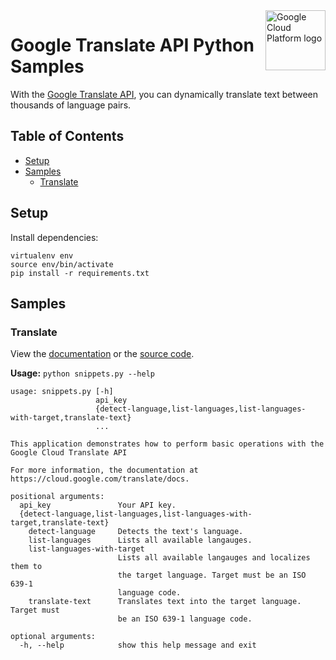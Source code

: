 <img src="https://avatars2.githubusercontent.com/u/2810941?v=3&s=96" alt="Google Cloud Platform logo" title="Google Cloud Platform" align="right" height="96" width="96"/>

# Google Translate API Python Samples

With the [Google Translate API][translate_docs], you can dynamically translate
text between thousands of language pairs.

[translate_docs]: https://cloud.google.com/translate/docs/

## Table of Contents

* [Setup](#setup)
* [Samples](#samples)
  * [Translate](#translate)

## Setup

Install dependencies:

    virtualenv env
    source env/bin/activate
    pip install -r requirements.txt

## Samples

### Translate

View the [documentation][translate_docs] or the [source code][translate_code].

__Usage:__ `python snippets.py --help`

```
usage: snippets.py [-h]
                   api_key
                   {detect-language,list-languages,list-languages-with-target,translate-text}
                   ...

This application demonstrates how to perform basic operations with the
Google Cloud Translate API

For more information, the documentation at
https://cloud.google.com/translate/docs.

positional arguments:
  api_key               Your API key.
  {detect-language,list-languages,list-languages-with-target,translate-text}
    detect-language     Detects the text's language.
    list-languages      Lists all available langauges.
    list-languages-with-target
                        Lists all available langauges and localizes them to
                        the target language. Target must be an ISO 639-1
                        language code.
    translate-text      Translates text into the target language. Target must
                        be an ISO 639-1 language code.

optional arguments:
  -h, --help            show this help message and exit
```

[translate_docs]: https://cloud.google.com/translate/docs
[translate_code]: snippets.py
